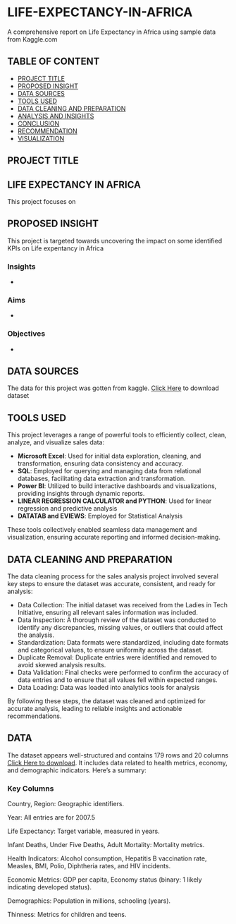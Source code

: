 # LIFE-EXPECTANCY-IN-AFRICA
A comprehensive report on Life Expectancy in Africa using sample data from Kaggle.com

## TABLE OF CONTENT
- [PROJECT TITLE](PROJECT-TITLE)
- [PROPOSED INSIGHT](PROPOSED-INSIGHT)
- [DATA SOURCES](DATA-SOURCES)
- [TOOLS USED](TOOLS-USED)
- [DATA CLEANING AND PREPARATION](DATA-CLEANING-AND-PREPARATION)
- [ANALYSIS AND INSIGHTS](ANALYSIS-AND-INSIGHTS)
- [CONCLUSION](CONCLUSION)
- [RECOMMENDATION](RECOMMENDATION)
- [VISUALIZATION](VISUALIZATION)

## PROJECT TITLE

## LIFE EXPECTANCY IN AFRICA 

This project focuses on 

## PROPOSED INSIGHT

This project is targeted towards uncovering the impact on some identified KPIs on Life expentancy in Africa

### Insights

- 

### Aims

- 

### Objectives

- 

## DATA SOURCES

The data for this project was gotten from kaggle. [Click Here](https://www.kaggle.com/datasets/shreyasg23/life-expectancy-averaged-dataset?resource=download) to download dataset

## TOOLS USED

This project leverages a range of powerful tools to efficiently collect, clean, analyze, and visualize sales data:

- **Microsoft Excel**: Used for initial data exploration, cleaning, and transformation, ensuring data consistency and accuracy.
- **SQL**: Employed for querying and managing data from relational databases, facilitating data extraction and transformation.
- **Power BI**: Utilized to build interactive dashboards and visualizations, providing insights through dynamic reports.
- **LINEAR REGRESSION CALCULATOR and PYTHON**: Used for linear regression and predictive analysis
- **DATATAB and EVIEWS**: Employed for Statistical Analysis

These tools collectively enabled seamless data management and visualization, ensuring accurate reporting and informed decision-making.

## DATA CLEANING AND PREPARATION

The data cleaning process for the sales analysis project involved several key steps to ensure the dataset was accurate, consistent, and ready for analysis:

- Data Collection: The initial dataset was received from the Ladies in Tech Initiative, ensuring all relevant sales information was included.
- Data Inspection: A thorough review of the dataset was conducted to identify any discrepancies, missing values, or outliers that could affect the analysis.
- Standardization: Data formats were standardized, including date formats and categorical values, to ensure uniformity across the dataset.
- Duplicate Removal: Duplicate entries were identified and removed to avoid skewed analysis results.
- Data Validation: Final checks were performed to confirm the accuracy of data entries and to ensure that all values fell within expected ranges.
- Data Loading: Data was loaded into analytics tools for analysis

By following these steps, the dataset was cleaned and optimized for accurate analysis, leading to reliable insights and actionable recommendations.

## DATA

The dataset appears well-structured and contains 179 rows and 20 columns [Click Here to download](https://www.kaggle.com/datasets/shreyasg23/life-expectancy-averaged-dataset?resource=download). It includes data related to health metrics, economy, and demographic indicators. Here’s a summary:

### Key Columns

Country, Region: Geographic identifiers.

Year: All entries are for 2007.5 

Life Expectancy: Target variable, measured in years.

Infant Deaths, Under Five Deaths, Adult Mortality: Mortality metrics.

Health Indicators: Alcohol consumption, Hepatitis B vaccination rate, Measles, BMI, Polio, Diphtheria rates, and HIV incidents.

Economic Metrics: GDP per capita, Economy status (binary: 1 likely indicating developed status).

Demographics: Population in millions, schooling (years).

Thinness: Metrics for children and teens.
